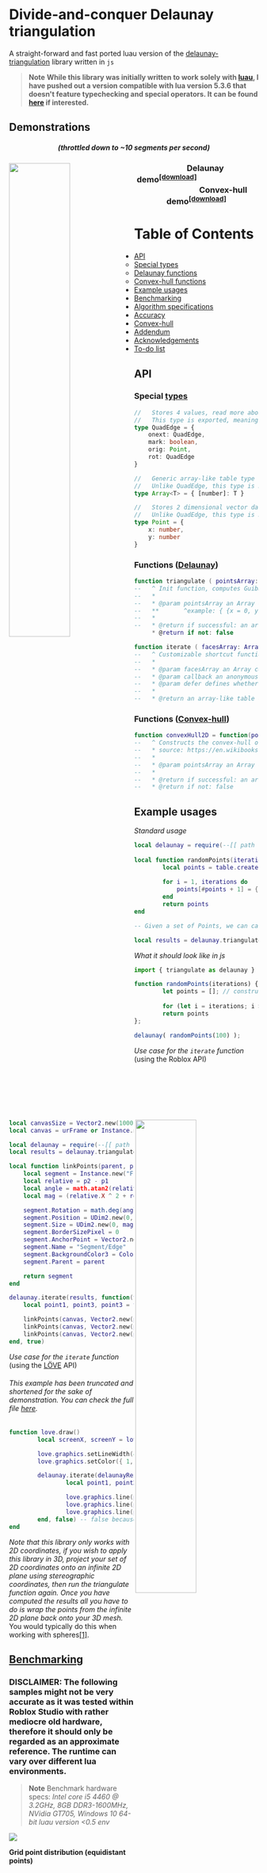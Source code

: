 # Divide-and-conquer Delaunay triangulation

A straight-forward and fast ported luau version of the [delaunay-triangulation](https://github.com/Bathlamos/delaunay-triangulation) library written in ``js``
> **Note**
> **While this library was initially written to work solely with [luau](https://luau-lang.org/), I have pushed out a version compatible with lua version 5.3.6
that doesn't feature typechecking and special operators. It can be found [here](./src/lua/Lua-Delaunay.lua) if interested.**

## Demonstrations
<h5 align="center">(throttled down to ~10 segments per second)</h5>

<div>
<img src="https://cdn.discordapp.com/attachments/735132698603159562/1058109329535930378/delaunaydemo.gif" align="left" width=49.5%>
</img>
<img src="https://cdn.discordapp.com/attachments/735132698603159562/1058101080753451089/convexhulldemo.gif" align="right" width=49.5%>
</img>
</div>
<div>
<h3 align="center">⠀⠀⠀Delaunay demo<sup><a href="https://github.com/proudCobolWriter/lua-ez-delaunay/releases/tag/Delaunay">[download]</a></sup>⠀⠀⠀⠀⠀⠀⠀⠀⠀⠀⠀⠀⠀⠀⠀⠀⠀⠀⠀Convex-hull demo<sup><a href="https://github.com/proudCobolWriter/lua-ez-delaunay/releases/tag/Convex-hull">[download]</a></sup>
</h3>
</div>

Table of Contents
=================

   * [API](#API)
      * [Special types](#special-types)
      * [Delaunay functions](#functions-delaunay)
      * [Convex-hull functions](#functions-convex-hull)
   * [Example usages](#example-usages)
   * [Benchmarking](#benchmarking)
   * [Algorithm specifications](#algorithm)
   * [Accuracy](#accuracy)
   * [Convex-hull](#convex-hull)
   * [Addendum](#addendum)
   * [Acknowledgements](#acknowledgements)
   * [To-do list](#to-do-list)

## API

### Special [types](./src/luau/Luau-TypeDefinitions.lua)
```ts
//   Stores 4 values, read more about QuadEdges here: http://www.cs.cmu.edu/afs/andrew/scs/cs/15-463/2001/pub/src/a2/quadedge.html
//   This type is exported, meaning you can access it by simply indexing it, ex: delaunay.QuadEdge
type QuadEdge = {
	onext: QuadEdge,
	mark: boolean,
	orig: Point,
	rot: QuadEdge
}

//   Generic array-like table type
//   Unlike QuadEdge, this type is not exported, meaning you have to access it by requiring Luau-TypeDefinitions.lua
type Array<T> = { [number]: T }

//   Stores 2 dimensional vector data in a dictionary (=hashtable) containing ["x"] and ["y"] keys
//   Unlike QuadEdge, this type is not exported, meaning you have to access it by requiring Luau-TypeDefinitions.lua
type Point = {
	x: number,
	y: number
}
```

### Functions ([Delaunay](./src/luau/Luau-Delaunay.lua#L461))

```lua
function triangulate ( pointsArray: Array<Point> ): Array<Point> | false
--	 ^ Init function, computes Guibas & Stolfi's divide-and-conquer algorithm
--	 *
--	 * @param pointsArray an Array containing Points
--	 ** 	  ^example: { {x = 0, y = 0}, {x = 1, y = 0}, {x = 0, y = 1}, {x = 1, y = 1}, {x = 0, y = 1}, {x = 1, y = 0} }
--	 *
--	 * @return if successful: an array-like table containing face data
	 * @return if not: false

function iterate ( facesArray: Array<Point>, callback: ( Array<Point> ) -> nil, defer: boolean ): Array<{ Array<Point>? }>
--	 ^ Customizable shortcut function that reads through data returned by function triangulate
--	 *
--	 * @param facesArray an Array containing Points
--	 * @param callback an anonymous function that gets called for every triangles processed, should always return void
--	 * @param defer defines whether or not we should make use of the built-in roblox ``task`` lib
--	 *
--	 * @return an array-like table containing (empty?) Arrays representing triangles (each containing 3 points)
```

### Functions ([Convex-hull](./src/luau/Luau-ConvexHull.lua#L75))

```lua
function convexHull2D = function(pointsArray: Array<Point>): Array<Point> | false
--	 ^ Constructs the convex-hull of a set of 2-dimensional points
--	 * source: https://en.wikibooks.org/wiki/Algorithm_Implementation/Geometry/Convex_hull/Monotone_chain
--	 *
--	 * @param pointsArray an Array containing a set of Points
--	 *
--	 * @return if successful: an array-like table of the polygon boundaries (convex-hull in other terms), also contains a set of Points
--	 * @return if not: false
```

## Example usages

*Standard usage*

```lua
local delaunay = require(--[[ path to the library ]])
   
local function randomPoints(iterations)
    	local points = table.create and table.create(iterations) or {}
    	
    	for i = 1, iterations do
    		points[#points + 1] = {x = math.random() * 1000, y = math.random() * 1000} -- append the point to the table
    	end
    	return points
end

-- Given a set of Points, we can call delaunay.triangulate and pass our set of 2D points

local results = delaunay.triangulate( randomPoints(100) ) -- should take roughly 0.01 second
```

*What it should look like in js*

```js
import { triangulate as delaunay } from '/example/library.js';

function randomPoints(iterations) {
    	let points = []; // construct array
   
    	for (let i = iterations; i > 0; i--) points.push({x: Math.random() * 1000, y: Math.random() * 1000});
    	return points
};

delaunay( randomPoints(100) );
```

*Use case for the ``iterate`` function* (using the Roblox API)
```lua
local canvasSize = Vector2.new(1000, 500)
local canvas = urFrame or Instance.new("Frame")

local delaunay = require(--[[ path to the library ]]))
local results = delaunay.triangulate( randomPoints(100) ) -- should take roughly 0.01 second

local function linkPoints(parent, p1, p2, thickness)
	local segment = Instance.new("Frame")
	local relative = p2 - p1
	local angle = math.atan2(relative.Y, relative.X)
	local mag = (relative.X ^ 2 + relative.Y ^ 2) ^ 0.5

	segment.Rotation = math.deg(angle)
	segment.Position = UDim2.new(0, p1.X + relative.X * 0.5, 0, p1.Y + relative.Y * 0.5)
	segment.Size = UDim2.new(0, mag, 0, thickness)
	segment.BorderSizePixel = 0
	segment.AnchorPoint = Vector2.new(0.5, 0.5)
	segment.Name = "Segment/Edge"
	segment.BackgroundColor3 = Color3.new(math.random(), math.random(), math.random())
	segment.Parent = parent

	return segment
end

delaunay.iterate(results, function(triangle) -- pass an anonymous function as callback
	local point1, point3, point3 = triangle[1], triangle[2], triangle[3]

	linkPoints(canvas, Vector2.new(point1.x, point1.y), Vector2.new(point2.x, point2.y), 3)
	linkPoints(canvas, Vector2.new(point2.x, point2.y), Vector2.new(point3.x, point3.y), 3)
	linkPoints(canvas, Vector2.new(point3.x, point3.y), Vector2.new(point1.x, point1.y), 3)
end, true)
```

*Use case for the ``iterate`` function* (using the [LÖVE](https://love2d.org/wiki/Main_Page) API)
###### This example has been truncated and shortened for the sake of demonstration. You can check the full file [here](./Love/LoveDelaunayDemo/Source/main.lua#L39).
```lua
function love.draw()
        local screenX, screenY = love.graphics.getDimensions()

        love.graphics.setLineWidth(4)
        love.graphics.setColor({ 1, 1, 1 })

        delaunay.iterate(delaunayResults, function(triangle) -- pass an anonymous function as callback
                local point1, point2, point3 = unpack(triangle)

                love.graphics.line(point1.x, point1.y, point2.x, point2.y)
                love.graphics.line(point2.x, point2.y, point3.x, point3.y)
                love.graphics.line(point3.x, point3.y, point1.x, point1.y)
        end, false) -- false because we don't have access to the task Roblox library
end
```

*Note that this library only works with 2D coordinates, if you wish to apply this library in 3D, project your set of 2D coordinates onto an infinite 2D plane using stereographic coordinates, then run the triangulate function again. Once you have computed the results all you have to do is wrap the points from the infinite 2D plane back onto your 3D mesh.* You would typically do this when working with spheres[[1]](https://www.redblobgames.com/x/1842-delaunay-voronoi-sphere/).


## [Benchmarking](/tests/StarterPlayerScripts/LocalScript)

### DISCLAIMER: The following samples might not be very accurate as it was tested within Roblox Studio with rather mediocre old hardware, therefore it should only be regarded as an approximate reference. The runtime can vary over different lua environments.

> **Note**
> Benchmark hardware specs: *Intel core i5 4460 @ 3.2GHz, 8GB DDR3-1600MHz, NVidia GT705, Windows 10 64-bit luau version <0.5 env*

![](/tests/benchmarkGraph.png)

**Grid point distribution (equidistant points)**

AMOUNT OF POINTS | Execution time (S) in average (tested 100 times)
---------------- | -------------
100 points	 | 0.001480s
1 000 points	 | 0.020110s
25 000 points    | 0.554840s
50 000 points    | 0.999739s
75 000 points    | 1.751809s
150 000 points   | 3.061690s
350 000 points   | 7.195849s

**Uniform point distribution (random)**

AMOUNT OF POINTS | Execution time (S) in average (tested 100 times)
---------------- | -------------
100 points       | 0.009019s
1 000 points     | 0.050649s
25 000 points    | 0.124629s
50 000 points    | 0.278569s
75 000 points    | 13.02379s
150 000 points   | 30.23039s
350 000 points   | 79.38119s

**Multivariate normal distribution (multiple iterations)**

AMOUNT OF POINTS | Execution time (S) in average (tested 100 times)
---------------- | -------------
100 points       | 0.009569s
1 000 points     | 0.049230s
25 000 points    | 0.116719s
50 000 points    | 0.271659s
75 000 points    | 14.40540s
150 000 points   | 27.08019s
350 000 points   | 71.71020s

## Algorithm

This implementation is based on a traditional O(n * log n * n) Divide-and-conquer algorithm as described [there](https://github.com/Bathlamos/delaunay-triangulation) that is surprisingly doing the job with dense points set. The [QuadEdge data structure](http://www.cs.cmu.edu/afs/andrew/scs/cs/15-463/2001/pub/src/a2/quadedge.html) came in handy when manipulating points, whilst still greatly minizing the amount of metamethods invoked.

## Accuracy

> Due to all JavaScript numbers being 64-bit floating points, certain mathematical operations may misbehave if the points are too close to one another.
> If two points are closer than 0.01 on either axis, simply multiply all points by a constant factor. (by your window size for example)

## Convex-hull

This library is provided with a Monotone-chain convex-hull solver also available in both [lua](./src/lua/Lua-ConvexHull.lua) and [luau](./src/luau/Luau-ConvexHull.lua), which computes the convex-hull of a given set of 2-dimensional points.
This implementation follows the same logic and datastructure as the Delaunay implementation. [(wikipedia article)](https://en.wikibooks.org/wiki/Algorithm_Implementation/Geometry/Convex_hull/Monotone_chain)

## Addendum

If you plan on using this library for Roblox, please consider including the [TypeDefinitions](./src/luau/Luau-TypeDefinitions.lua) modulescript
as a child. If you think this is not convenient for you, you can always copy paste the type definitions from the modulescript and replace the existing references.

<br>

## Acknowledgements

[@Bathlamos](https://github.com/Bathlamos) for the [original library](https://github.com/Bathlamos/delaunay-triangulation)

[Another Delaunay lua implementation](https://github.com/Nolan-O/LuaDelaunayTriangulation) for some of the wording

Quad-Edge article : http://www.cs.cmu.edu/afs/andrew/scs/cs/15-463/2001/pub/src/a2/quadedge.html

### To-do list:

- [ ] Additional sanity checks
- [ ] Add Voronoi support
- [ ] Eventually implement a faster sorting algorithm for large arrays
